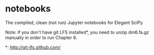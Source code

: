 # notebooks
The compiled, clean (not run) Jupyter notebooks for Elegant SciPy

Note: if you don't have git LFS installed*, you need to unzip dm6.fa.gz
manually in order to run Chapter 8.

*: http://git-lfs.github.com/
